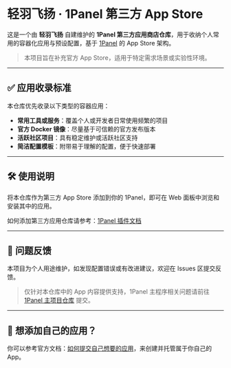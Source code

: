 # 轻羽飞扬 · 1Panel 第三方 App Store

这是一个由 **轻羽飞扬** 自建维护的 **1Panel 第三方应用商店仓库**，用于收纳个人常用的容器化应用与预设配置，基于 [1Panel](https://github.com/1Panel-dev/1Panel) 的 App Store 架构。 

> 本项目旨在补充官方 App Store，适用于特定需求场景或实验性环境。

------

## ✅ 应用收录标准

本仓库优先收录以下类型的容器应用：

- **常用工具或服务**：覆盖个人或开发者日常使用频繁的项目
- **官方 Docker 镜像**：尽量基于可信赖的官方发布版本
- **活跃社区项目**：具有稳定维护或活跃社区支持
- **简洁配置模板**：附带易于理解的配置，便于快速部署

------

## 🛠 使用说明

将本仓库作为第三方 App Store 添加到你的 1Panel，即可在 Web 面板中浏览和安装其中的应用。

如何添加第三方应用仓库请参考：[1Panel 插件文档](https://github.com/1Panel-dev/1Panel/wiki)

------

## 📮 问题反馈

本项目为个人用途维护，如发现配置错误或有改进建议，欢迎在 Issues 区提交反馈。

> 仅针对本仓库中的 App 内容提供支持，1Panel 主程序相关问题请前往 [1Panel 主项目仓库](https://github.com/1Panel-dev/1Panel/issues) 提交。

------

## 🧩 想添加自己的应用？

你可以参考官方文档：[如何提交自己想要的应用](https://github.com/1Panel-dev/appstore/wiki/如何提交自己想要的应用)，来创建并托管属于你自己的 App。
